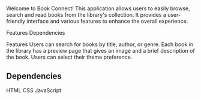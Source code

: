 # 
Welcome to Book Connect! This application allows users to easily browse, search and read books from the library's collection. It provides a user-friendly interface and various features to enhance the overall experience.

Features
Dependencies

Features
Users can search for books by title, author, or genre.
Each book in the library has a preview page that gives an image and a brief description of the book.
Users can select their theme preference.
## Dependencies
HTML
CSS
JavaScript
